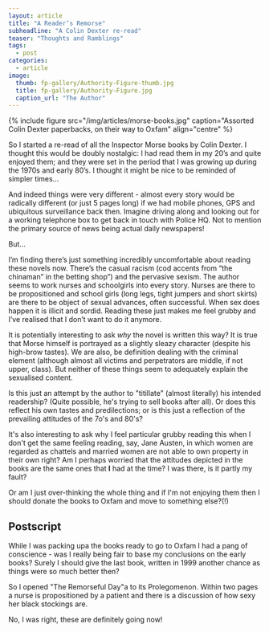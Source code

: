 ```yaml
---
layout: article
title: "A Reader’s Remorse"
subheadline: "A Colin Dexter re-read"
teaser: "Thoughts and Ramblings"
tags:
  - post
categories:
  - article
image:
  thumb: fp-gallery/Authority-Figure-thumb.jpg
  title: fp-gallery/Authority-Figure.jpg
  caption_url: "The Author"
---
```


{% include figure src="/img/articles/morse-books.jpg" caption="Assorted Colin Dexter paperbacks, on their way to Oxfam" align="centre" %}

So I started a re-read of all the Inspector Morse books by Colin Dexter. I thought this would be doubly nostalgic: I had read them in my 20’s and quite enjoyed them; and they were set in the period that I was growing up during the 1970s and early 80’s. I thought it might be nice to be reminded of simpler times…

And indeed things were very different - almost every story would be radically different (or just 5 pages long) if we had mobile phones, GPS and ubiquitous surveillance back then. Imagine driving along and looking out for a working telephone box to get back in touch with Police HQ. Not to mention the primary source of news being actual daily newspapers!

But…

I’m finding there’s just something incredibly uncomfortable about reading these novels now. There’s the casual racism (cod accents from “the chinaman” in the betting shop”) and the pervasive sexism. The author seems to work nurses and schoolgirls into every story. Nurses are there to be propositioned and school girls (long legs, tight jumpers and short skirts) are there to be object of sexual advances, often successful. When sex does happen it is illicit and sordid. Reading these just makes me feel grubby and I’ve realised that I don’t want to do it anymore.

It is potentially interesting to ask _why_ the novel is written this way? It is true that Morse himself is portrayed as a slightly sleazy character (despite his high-brow tastes). We are also, be definition dealing with the criminal element (although almost all victims and perpetrators are middle, if not upper, class). But neither of these things seem to adequately explain the sexualised content.

Is this just an attempt by the author to "titillate" (almost literally) his intended readership? (Quite possible, he's trying to sell books after all). Or does this reflect his own tastes and predilections; or is this just a reflection of the prevailing attitudes of the 7o's and 80's?

It's also interesting to ask why I feel particular grubby reading this when I don't get the same feeling reading, say, Jane Austen, in which women are regarded as chattels and married women are not able to own property in their own right? Am I perhaps worried that the attitudes depicted in the books are the same ones that **I** had at the time? I was there, is it partly my fault?

Or am I just over-thinking the whole thing and if I'm not enjoying them then I should donate the books to Oxfam and move to something else?(!)

## Postscript

While I was packing upa the books ready to go to Oxfam I had a pang of conscience - was I really being fair to base my conclusions on the early books? Surely I should give the last book, written in 1999 another chance as things were so much better then?

So I opened "The Remorseful Day"a to its Prolegomenon. Within two pages a nurse is propositioned by a patient and there is a discussion of how sexy her black stockings are.

No, I was right, these are definitely going now!
